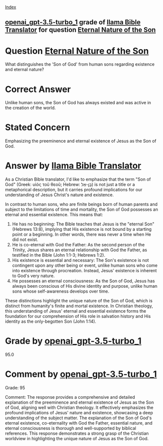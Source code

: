 
[Index](../../../../index.md)
## [openai_gpt-3.5-turbo_1](../../../grading_models/openai_gpt-3.5-turbo_1.md) grade of [llama Bible Translator](../../../answering_models/llama_Bible_Translator.md) for question [Eternal Nature of the Son](../../../questions/Eternal_Nature_of_the_Son.md)

# Question [Eternal Nature of the Son](../../../questions/Eternal_Nature_of_the_Son.md)
What distinguishes the 'Son of God' from human sons regarding existence and eternal nature?

# Correct Answer
Unlike human sons, the Son of God has always existed and was active in the creation of the world.

# Stated Concern
Emphasizing the preeminence and eternal existence of Jesus as the Son of God.

# Answer by [llama Bible Translator](../../../answering_models/llama_Bible_Translator.md)
As a Christian Bible translator, I'd like to emphasize that the term "Son of God" (Greek: υἱός τοῦ θεοῦ; Hebrew: בֶן-אֵל) is not just a title or a metaphorical description, but it carries profound implications for our understanding of Jesus Christ's nature and existence.

In contrast to human sons, who are finite beings born of human parents and subject to the limitations of time and mortality, the Son of God possesses an eternal and essential existence. This means that:

1. He has no beginning: The Bible teaches that Jesus is the "eternal Son" (Hebrews 13:8), implying that His existence is not bound by a starting point or a beginning. In other words, there was never a time when He did not exist.
2. He is co-eternal with God the Father: As the second person of the Trinity, Jesus shares an eternal relationship with God the Father, as testified in the Bible (John 1:1-3; Hebrews 1:2).
3. His existence is essential and necessary: The Son's existence is not contingent upon any other being or event, unlike human sons who come into existence through procreation. Instead, Jesus' existence is inherent to God's very nature.
4. He possesses an eternal consciousness: As the Son of God, Jesus has always been conscious of His divine identity and purpose, unlike human sons whose self-awareness develops over time.

These distinctions highlight the unique nature of the Son of God, which is distinct from humanity's finite and mortal existence. In Christian theology, this understanding of Jesus' eternal and essential existence forms the foundation for our comprehension of His role in salvation history and His identity as the only-begotten Son (John 1:14).

# Grade by [openai_gpt-3.5-turbo_1](../../../grading_models/openai_gpt-3.5-turbo_1.md)
95.0

# Comment by [openai_gpt-3.5-turbo_1](../../../grading_models/openai_gpt-3.5-turbo_1.md)
Grade: 95

Comment: The response provides a comprehensive and detailed explanation of the preeminence and eternal existence of Jesus as the Son of God, aligning well with Christian theology. It effectively emphasizes the profound implications of Jesus' nature and existence, showcasing a deep understanding of the subject matter. The explanation of the Son of God's eternal existence, co-eternality with God the Father, essential nature, and eternal consciousness is thorough and well-supported by biblical references. This response demonstrates a strong grasp of the Christian worldview in highlighting the unique nature of Jesus as the Son of God.
